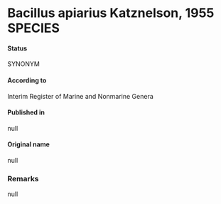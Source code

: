 Bacillus apiarius Katznelson, 1955 SPECIES
=======

#### Status
SYNONYM

#### According to
Interim Register of Marine and Nonmarine Genera

#### Published in
null

#### Original name
null

### Remarks
null